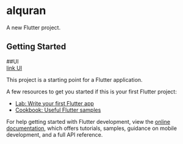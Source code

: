 # alquran

A new Flutter project.

## Getting Started

##UI
<br>
<a href="https://user-images.githubusercontent.com/45864165/209689471-4a1176b6-d418-4105-bd68-f93974ad5862.png" width="600"> link UI</a>

This project is a starting point for a Flutter application.

A few resources to get you started if this is your first Flutter project:

- [Lab: Write your first Flutter app](https://docs.flutter.dev/get-started/codelab)
- [Cookbook: Useful Flutter samples](https://docs.flutter.dev/cookbook)

For help getting started with Flutter development, view the
[online documentation](https://docs.flutter.dev/), which offers tutorials,
samples, guidance on mobile development, and a full API reference.
